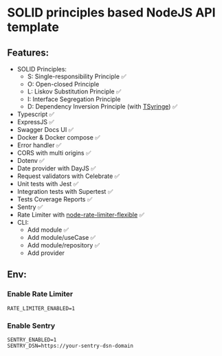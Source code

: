 # SOLID principles based NodeJS API template

## Features:
- SOLID Principles:
  - S: Single-responsibility Principle :white_check_mark:
  - O: Open-closed Principle
  - L: Liskov Substitution Principle :white_check_mark:
  - I: Interface Segregation Principle 
  - D: Dependency Inversion Principle (with [TSyringe](https://github.com/microsoft/tsyringe)) :white_check_mark:
- Typescript :white_check_mark:
- ExpressJS :white_check_mark:
- Swagger Docs UI :white_check_mark:
- Docker & Docker compose :white_check_mark:
- Error handler :white_check_mark:
- CORS with multi origins :white_check_mark:
- Dotenv :white_check_mark:
- Date provider with DayJS :white_check_mark:
- Request validators with Celebrate :white_check_mark:
- Unit tests with Jest :white_check_mark:
- Integration tests with Supertest :white_check_mark:
- Tests Coverage Reports :white_check_mark:
- Sentry :white_check_mark:
- Rate Limiter with [node-rate-limiter-flexible](https://github.com/animir/node-rate-limiter-flexible) :white_check_mark:
- CLI:
  - Add module :white_check_mark:
  - Add module/useCase :white_check_mark:
  - Add module/repository :white_check_mark:
  - Add provider


## Env:
### Enable Rate Limiter
```
RATE_LIMITER_ENABLED=1
```

### Enable Sentry
```
SENTRY_ENABLED=1
SENTRY_DSN=https://your-sentry-dsn-domain
```




